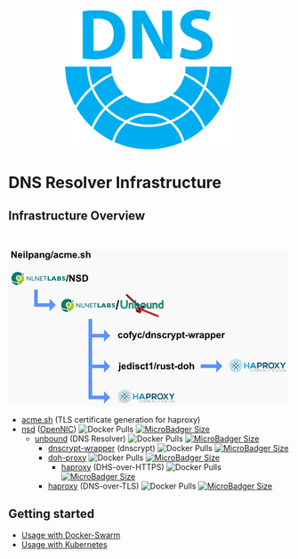 <p align="center">
    <img src="logo/icon-transparent.svg" alt="DNS Resolver Infrastructure" width="300">
</p>

# DNS Resolver Infrastructure

## Infrastructure Overview

<br>
<p align="center">
    <img src="dns-infra.png" alt="Infrastructure" style="max-width:100%;" width="900">
</p>

* [acme.sh](https://github.com/Neilpang/acme.sh) (TLS certificate generation for haproxy)
* [nsd](https://www.nlnetlabs.nl/projects/nsd/) ([OpenNIC](https://www.opennic.org/)) ![Docker Pulls](https://img.shields.io/docker/pulls/publicarray/nsd.svg?maxAge=86400) [![MicroBadger Size](https://images.microbadger.com/badges/image/publicarray/nsd.svg)](https://microbadger.com/images/publicarray/nsd)
  * [unbound](https://unbound.nlnetlabs.nl/) (DNS Resolver) ![Docker Pulls](https://img.shields.io/docker/pulls/publicarray/unbound.svg?maxAge=86400) [![MicroBadger Size](https://images.microbadger.com/badges/image/publicarray/unbound.svg)](https://microbadger.com/images/publicarray/unbound)
    * [dnscrypt-wrapper](https://github.com/cofyc/dnscrypt-wrapper) (dnscrypt) ![Docker Pulls](https://img.shields.io/docker/pulls/publicarray/dnscrypt-wrapper.svg?maxAge=86400) [![MicroBadger Size](https://images.microbadger.com/badges/image/publicarray/dnscrypt-wrapper.svg)](https://microbadger.com/images/publicarray/dnscrypt-wrapper)
    * [doh-proxy](https://github.com/jedisct1/rust-doh) ![Docker Pulls](https://img.shields.io/docker/pulls/publicarray/doh-proxy.svg?maxAge=86400) [![MicroBadger Size](https://images.microbadger.com/badges/image/publicarray/doh-proxy.svg)](https://microbadger.com/images/publicarray/doh-proxy)
      * [haproxy](http://www.haproxy.org/) (DHS-over-HTTPS) ![Docker Pulls](https://img.shields.io/docker/pulls/publicarray/haproxy.svg?maxAge=86400) [![MicroBadger Size](https://images.microbadger.com/badges/image/publicarray/haproxy.svg)](https://microbadger.com/images/publicarray/haproxy)
    * [haproxy](http://www.haproxy.org/) (DNS-over-TLS) ![Docker Pulls](https://img.shields.io/docker/pulls/publicarray/haproxy.svg?maxAge=86400) [![MicroBadger Size](https://images.microbadger.com/badges/image/publicarray/haproxy.svg)](https://microbadger.com/images/publicarray/haproxy)

## Getting started

* [Usage with Docker-Swarm](docker.md)
* [Usage with Kubernetes](kube.md)

